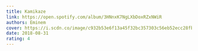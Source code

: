 ```yaml
---
title: Kamikaze
link: https://open.spotify.com/album/3HNnxK7NgLXbDoxRZxNWiR
authors: Eminem
cover: https://i.scdn.co/image/c932b53e6f13a45f32bc357303c56eb52ecc28fb
date: 2018-08-31
rating: 4
---
```

